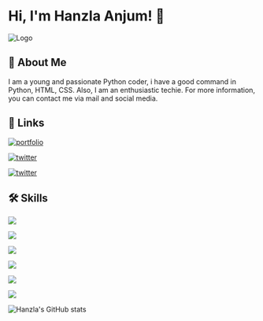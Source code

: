
# Hi, I'm Hanzla Anjum! 👋


![Logo](https://res.cloudinary.com/di5ibac5c/image/upload/v1649086355/HA_Logo_luseut.png)


## 🚀 About Me
I am a young and passionate Python coder, i have a good command in Python, HTML, CSS. Also, I am an enthusiastic techie. For more information, you can contact me via mail and social media.


## 🔗 Links
[![portfolio](https://img.shields.io/badge/my_portfolio-000?style=for-the-badge&logo=ko-fi&logoColor=white)](https://hanzlaanjum0012.pythonanywhere.com/)

[![twitter](https://img.shields.io/badge/twitter-1DA1F2?style=for-the-badge&logo=twitter&logoColor=white)](https://twitter.com/Hanzlaanjum1)

[![twitter](https://img.shields.io/badge/Instagram-E4405F?style=for-the-badge&logo=instagram&logoColor=white)](https://www.instagram.com/hanzla_anjum016/)

## 🛠 Skills
![](https://img.shields.io/badge/Python-14354C?style=for-the-badge&logo=python&logoColor=white)

![](https://img.shields.io/badge/HTML5-E34F26?style=for-the-badge&logo=html5&logoColor=white)

![](https://img.shields.io/badge/CSS3-1572B6?style=for-the-badge&logo=css3&logoColor=white)

![](https://img.shields.io/badge/JavaScript-323330?style=for-the-badge&logo=javascript&logoColor=F7DF1E)

![](https://img.shields.io/badge/Django-092E20?style=for-the-badge&logo=django&logoColor=white)

![](https://aleen42.github.io/badges/src/photoshop.svg)


![Hanzla's GitHub stats](https://github-readme-stats.vercel.app/api?username=hanzla-anjum016&show_icons=true&theme=radical)
